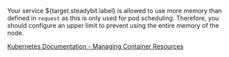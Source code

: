 Your service ${target.steadybit.label} is allowed to use more memory than defined in
```request``` as this is only used for pod scheduling. Therefore, you should configure an
upper limit to prevent using the entire memory of the node.

[Kubernetes Documentation - Managing Container Resources](https://kubernetes.io/docs/concepts/configuration/manage-resources-containers/)
